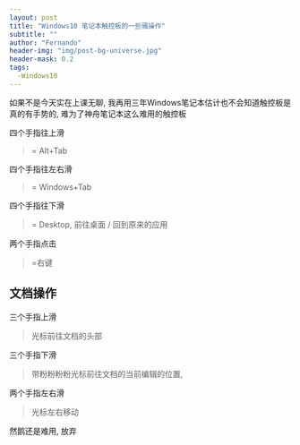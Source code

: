 ```yaml
---
layout: post
title: "Windows10 笔记本触控板的一些骚操作"
subtitle: ""
author: "Fernando"
header-img: "img/post-bg-universe.jpg"
header-mask: 0.2
tags:
  -Windows10 
---
```


如果不是今天实在上课无聊, 我再用三年Windows笔记本估计也不会知道触控板是真的有手势的, 难为了神舟笔记本这么难用的触控板

四个手指往上滑

> = Alt+Tab

四个手指往左右滑

> = Windows+Tab

四个手指往下滑

> = Desktop, 前往桌面 / 回到原来的应用

两个手指点击

> =右键

## 文档操作

三个手指上滑

>光标前往文档的头部

三个手指下滑

> 带粉粉粉粉光标前往文档的当前编辑的位置, 

两个手指左右滑

> 光标左右移动

然鹅还是难用, 放弃



